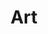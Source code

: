 ---
# Feel free to add content and custom Front Matter to this file.
# To modify the layout, see https://jekyllrb.com/docs/themes/#overriding-theme-defaults

layout: art
title: Art
description: someshit things
permalink: /art/
---